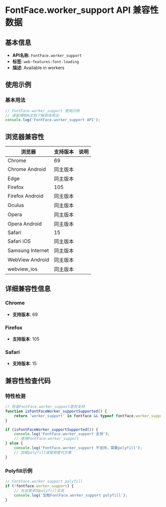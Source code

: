 # FontFace.worker_support API 兼容性数据

## 基本信息

- **API名称**: `FontFace.worker_support`
- **标签**: `web-features:font-loading`
- **描述**: Available in workers

## 使用示例

### 基本用法

```javascript
// FontFace.worker_support 使用示例
// 请查阅MDN文档了解具体用法
console.log('FontFace.worker_support API');
```

## 浏览器兼容性

| 浏览器 | 支持版本 | 说明 |
|--------|----------|------|
| Chrome | 69 |  |
| Chrome Android | 同主版本 |  |
| Edge | 同主版本 |  |
| Firefox | 105 |  |
| Firefox Android | 同主版本 |  |
| Oculus | 同主版本 |  |
| Opera | 同主版本 |  |
| Opera Android | 同主版本 |  |
| Safari | 15 |  |
| Safari iOS | 同主版本 |  |
| Samsung Internet | 同主版本 |  |
| WebView Android | 同主版本 |  |
| webview_ios | 同主版本 |  |

## 详细兼容性信息

### Chrome

- **支持版本**: 69

### Firefox

- **支持版本**: 105

### Safari

- **支持版本**: 15

## 兼容性检查代码

### 特性检测

```javascript
// 检查FontFace.worker_support是否支持
function isFontFaceWorker_supportSupported() {
    return 'worker_support' in fontface && typeof fontface.worker_support === 'function';
}

if (isFontFaceWorker_supportSupported()) {
    console.log('FontFace.worker_support 支持');
    // 使用FontFace.worker_support
} else {
    console.log('FontFace.worker_support 不支持，需要polyfill');
    // 加载polyfill或使用替代方案
}
```

### Polyfill示例

```javascript
// FontFace.worker_support polyfill
if (!fontface.worker_support) {
    // 在这里添加polyfill实现
    console.log('加载FontFace.worker_support polyfill');
}
```

